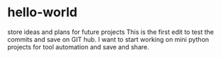 # hello-world
store ideas and plans for future projects
This is the first edit to test the commits and save on GIT hub. 
I want to start working on mini python projects for tool automation and save and share. 

